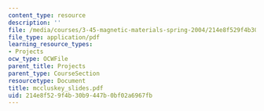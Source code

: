 ```yaml
---
content_type: resource
description: ''
file: /media/courses/3-45-magnetic-materials-spring-2004/214e8f529f4b30b9447b0bf02a6967fb_mccluskey_slides.pdf
file_type: application/pdf
learning_resource_types:
- Projects
ocw_type: OCWFile
parent_title: Projects
parent_type: CourseSection
resourcetype: Document
title: mccluskey_slides.pdf
uid: 214e8f52-9f4b-30b9-447b-0bf02a6967fb
---
```

